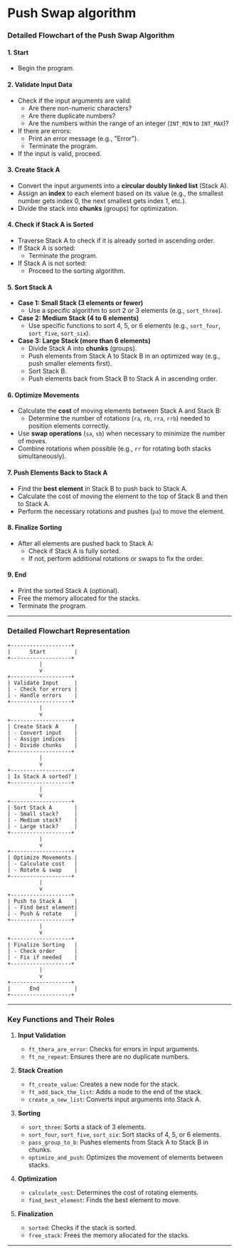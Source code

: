 <h1 class="title">Push Swap algorithm</h1>

### **Detailed Flowchart of the Push Swap Algorithm**

#### **1. Start**
   - Begin the program.

#### **2. Validate Input Data**
   - Check if the input arguments are valid:
     - Are there non-numeric characters?
     - Are there duplicate numbers?
     - Are the numbers within the range of an integer (`INT_MIN` to `INT_MAX`)?
   - If there are errors:
     - Print an error message (e.g., "Error").
     - Terminate the program.
   - If the input is valid, proceed.

#### **3. Create Stack A**
   - Convert the input arguments into a **circular doubly linked list** (Stack A).
   - Assign an **index** to each element based on its value (e.g., the smallest number gets index 0, the next smallest gets index 1, etc.).
   - Divide the stack into **chunks** (groups) for optimization.

#### **4. Check if Stack A is Sorted**
   - Traverse Stack A to check if it is already sorted in ascending order.
   - If Stack A is sorted:
     - Terminate the program.
   - If Stack A is not sorted:
     - Proceed to the sorting algorithm.

#### **5. Sort Stack A**
   - **Case 1: Small Stack (3 elements or fewer)**
     - Use a specific algorithm to sort 2 or 3 elements (e.g., `sort_three`).
   - **Case 2: Medium Stack (4 to 6 elements)**
     - Use specific functions to sort 4, 5, or 6 elements (e.g., `sort_four`, `sort_five`, `sort_six`).
   - **Case 3: Large Stack (more than 6 elements)**
     - Divide Stack A into **chunks** (groups).
     - Push elements from Stack A to Stack B in an optimized way (e.g., push smaller elements first).
     - Sort Stack B.
     - Push elements back from Stack B to Stack A in ascending order.

#### **6. Optimize Movements**
   - Calculate the **cost** of moving elements between Stack A and Stack B:
     - Determine the number of rotations (`ra`, `rb`, `rra`, `rrb`) needed to position elements correctly.
   - Use **swap operations** (`sa`, `sb`) when necessary to minimize the number of moves.
   - Combine rotations when possible (e.g., `rr` for rotating both stacks simultaneously).

#### **7. Push Elements Back to Stack A**
   - Find the **best element** in Stack B to push back to Stack A.
   - Calculate the cost of moving the element to the top of Stack B and then to Stack A.
   - Perform the necessary rotations and pushes (`pa`) to move the element.

#### **8. Finalize Sorting**
   - After all elements are pushed back to Stack A:
     - Check if Stack A is fully sorted.
     - If not, perform additional rotations or swaps to fix the order.

#### **9. End**
   - Print the sorted Stack A (optional).
   - Free the memory allocated for the stacks.
   - Terminate the program.

---

### **Detailed Flowchart Representation**

```
+-------------------+
|      Start         |
+-------------------+
          |
          v
+-------------------+
| Validate Input     |
| - Check for errors |
| - Handle errors    |
+-------------------+
          |
          v
+-------------------+
| Create Stack A     |
| - Convert input    |
| - Assign indices   |
| - Divide chunks    |
+-------------------+
          |
          v
+-------------------+
| Is Stack A sorted? |
+-------------------+
          |
          v
+-------------------+
| Sort Stack A       |
| - Small stack?     |
| - Medium stack?    |
| - Large stack?     |
+-------------------+
          |
          v
+-------------------+
| Optimize Movements |
| - Calculate cost   |
| - Rotate & swap    |
+-------------------+
          |
          v
+-------------------+
| Push to Stack A    |
| - Find best element|
| - Push & rotate    |
+-------------------+
          |
          v
+-------------------+
| Finalize Sorting   |
| - Check order      |
| - Fix if needed    |
+-------------------+
          |
          v
+-------------------+
|      End           |
+-------------------+
```

---

### **Key Functions and Their Roles**

1. **Input Validation**
   - `ft_thera_are_error`: Checks for errors in input arguments.
   - `ft_no_repeat`: Ensures there are no duplicate numbers.

2. **Stack Creation**
   - `ft_create_value`: Creates a new node for the stack.
   - `ft_add_back_the_list`: Adds a node to the end of the stack.
   - `create_a_new_list`: Converts input arguments into Stack A.

3. **Sorting**
   - `sort_three`: Sorts a stack of 3 elements.
   - `sort_four`, `sort_five`, `sort_six`: Sort stacks of 4, 5, or 6 elements.
   - `pass_group_to_b`: Pushes elements from Stack A to Stack B in chunks.
   - `optimize_and_push`: Optimizes the movement of elements between stacks.

4. **Optimization**
   - `calculate_cost`: Determines the cost of rotating elements.
   - `find_best_element`: Finds the best element to move.

5. **Finalization**
   - `sorted`: Checks if the stack is sorted.
   - `free_stack`: Frees the memory allocated for the stacks.

---